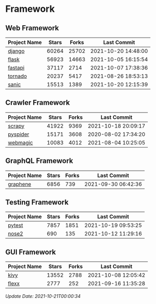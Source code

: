 # Framework

## Web Framework
| Project Name | Stars | Forks | Last Commit |
| ------------ | ----- | ----- | ----------- |
| [django](https://github.com/django/django) | 60264 | 25702 | 2021-10-20 14:48:00 |
| [flask](https://github.com/pallets/flask) | 56923 | 14663 | 2021-10-05 16:15:54 |
| [fastapi](https://github.com/tiangolo/fastapi) | 37117 | 2714 | 2021-10-07 17:38:36 |
| [tornado](https://github.com/tornadoweb/tornado) | 20237 | 5417 | 2021-08-26 18:53:13 |
| [sanic](https://github.com/sanic-org/sanic) | 15513 | 1389 | 2021-10-20 12:15:39 |

## Crawler Framework
| Project Name | Stars | Forks | Last Commit |
| ------------ | ----- | ----- | ----------- |
| [scrapy](https://github.com/scrapy/scrapy) | 41922 | 9369 | 2021-10-18 20:09:17 |
| [pyspider](https://github.com/binux/pyspider) | 15171 | 3608 | 2020-08-02 17:34:20 |
| [webmagic](https://github.com/code4craft/webmagic) | 10083 | 4012 | 2021-08-04 10:25:05 |

## GraphQL Framework
| Project Name | Stars | Forks | Last Commit |
| ------------ | ----- | ----- | ----------- |
| [graphene](https://github.com/graphql-python/graphene) | 6856 | 739 | 2021-09-30 06:42:36 |

## Testing Framework
| Project Name | Stars | Forks | Last Commit |
| ------------ | ----- | ----- | ----------- |
| [pytest](https://github.com/pytest-dev/pytest) | 7857 | 1851 | 2021-10-19 09:53:25 |
| [nose2](https://github.com/nose-devs/nose2) | 690 | 135 | 2021-10-12 11:29:16 |

## GUI Framework
| Project Name | Stars | Forks | Last Commit |
| ------------ | ----- | ----- | ----------- |
| [kivy](https://github.com/kivy/kivy) | 13552 | 2788 | 2021-10-08 12:05:42 |
| [flexx](https://github.com/flexxui/flexx) | 2777 | 252 | 2021-09-16 11:35:28 |

*Update Date: 2021-10-21T00:00:34*